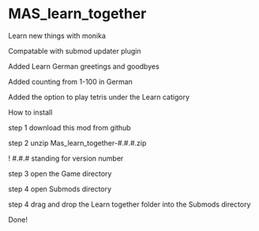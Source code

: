 # MAS_learn_together
Learn new things with monika

Compatable with submod updater plugin

Added Learn German greetings and goodbyes

Added counting from 1-100 in German

Added the option to play tetris under the Learn catigory

How to install

step 1 download this mod from github

step 2 unzip Mas_learn_together-#.#.#.zip

! #.#.# standing for version number

step 3 open the Game directory

step 4 open Submods directory

step 4 drag and drop the Learn together folder into the Submods directory

Done!


